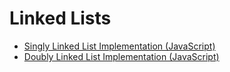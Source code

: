 # Linked Lists

- [Singly Linked List Implementation (JavaScript)](singly-linked-list)
- [Doubly Linked List Implementation (JavaScript)](doubly-linked-list)